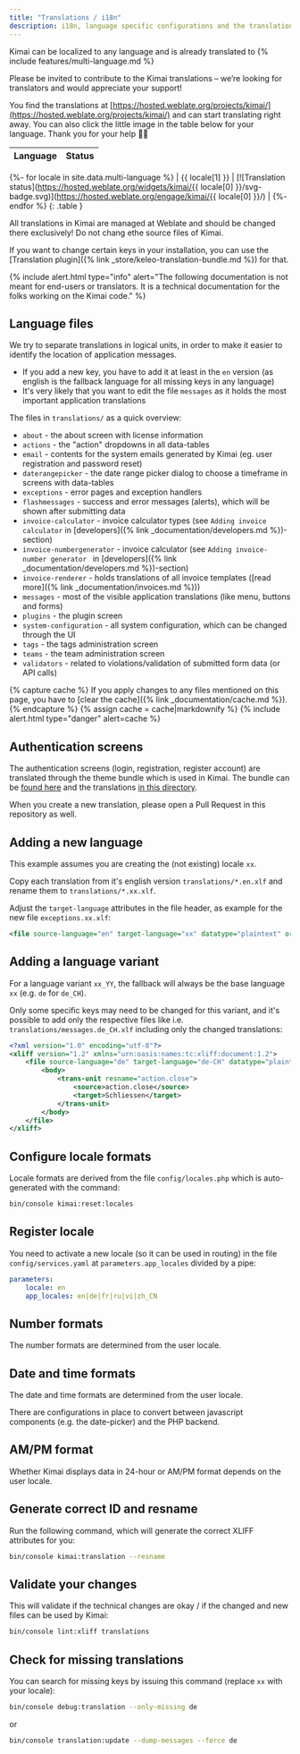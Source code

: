 ```yaml
---
title: "Translations / i18n"
description: i18n, language specific configurations and the translation files
---
```


Kimai can be localized to any language and is already translated to
{% include features/multi-language.md %}   

Please be invited to contribute to the Kimai translations  – we’re looking for translators and would appreciate your support!

You find the translations at [https://hosted.weblate.org/projects/kimai/](https://hosted.weblate.org/projects/kimai/) and can start translating right away.
You can also click the little image in the table below for your language. Thank you for your help 👍🏻
 
| Language               | Status                                                                                                                                    |
|------------------------|-------------------------------------------------------------------------------------------------------------------------------------------|
{%- for locale in site.data.multi-language %}
| {{ locale[1] }}        | [![Translation status](https://hosted.weblate.org/widgets/kimai/{{ locale[0] }}/svg-badge.svg)](https://hosted.weblate.org/engage/kimai/{{ locale[0] }}/)           |
{%- endfor %}
{: .table }
 
All translations in Kimai are managed at Weblate and should be changed there exclusively! Do not chang ethe source files of Kimai.

If you want to change certain keys in your installation, you can use the [Translation plugin]({% link _store/keleo-translation-bundle.md %}) for that.

{% include alert.html type="info" alert="The following documentation is not meant for end-users or translators. It is a technical documentation for the folks working on the Kimai code." %}

## Language files

We try to separate translations in logical units, in order to make it easier to identify the location of application messages.

- If you add a new key, you have to add it at least in the `en` version (as english is the fallback language for all missing keys in any language)
- It's very likely that you want to edit the file `messages` as it holds the most important application translations 

The files in `translations/` as a quick overview:

- `about` - the about screen with license information
- `actions` - the "action" dropdowns in all data-tables
- `email` - contents for the system emails generated by Kimai (eg. user registration and password reset)
- `daterangepicker` - the date range picker dialog to choose a timeframe in screens with data-tables
- `exceptions` - error pages and exception handlers
- `flashmessages` - success and error messages (alerts), which will be shown after submitting data
- `invoice-calculator` - invoice calculator types (see `Adding invoice calculator` in [developers]({% link _documentation/developers.md %})-section)
- `invoice-numbergenerator` - invoice calculator (see `Adding invoice-number generator ` in [developers]({% link _documentation/developers.md %})-section)
- `invoice-renderer` - holds translations of all invoice templates ([read more]({% link _documentation/invoices.md %}))
- `messages` - most of the visible application translations (like menu, buttons and forms)
- `plugins` - the plugin screen
- `system-configuration` - all system configuration, which can be changed through the UI
- `tags` - the tags administration screen
- `teams` - the team administration screen
- `validators` - related to violations/validation of submitted form data (or API calls)

{% capture cache %}
If you apply changes to any files mentioned on this page, you have to [clear the cache]({% link _documentation/cache.md %}).
{% endcapture %}
{% assign cache = cache|markdownify %}
{% include alert.html type="danger" alert=cache %}

## Authentication screens

The authentication screens (login, registration, register account) are translated through the theme bundle which is used in Kimai.
The bundle can be [found here](https://github.com/kevinpapst/TablerBundle) and the translations [in this directory](https://github.com/kevinpapst/TablerBundle/tree/main/translations).

When you create a new translation, please open a Pull Request in this repository as well.

## Adding a new language

This example assumes you are creating the (not existing) locale `xx`. 

Copy each translation from it's english version `translations/*.en.xlf` and rename them to `translations/*.xx.xlf`.

Adjust the `target-language` attributes in the file header, as example for the new file `exceptions.xx.xlf`:

```xml
<file source-language="en" target-language="xx" datatype="plaintext" original="exceptions.en.xlf">`
```

## Adding a language variant

For a language variant `xx_YY`, the fallback will always be the base language `xx` (e.g. `de` for `de_CH`). 

Only some specific keys may need to be changed for this variant, and it's possible to add only the respective files like i.e. `translations/messages.de_CH.xlf` including only the changed translations:

```xml
<?xml version="1.0" encoding="utf-8"?>
<xliff version="1.2" xmlns="urn:oasis:names:tc:xliff:document:1.2">
    <file source-language="de" target-language="de-CH" datatype="plaintext" original="messages.en.xlf">
        <body>
            <trans-unit resname="action.close">
                <source>action.close</source>
                <target>Schliessen</target>
            </trans-unit>
        </body>
    </file>
</xliff>
```

## Configure locale formats

Locale formats are derived from the file `config/locales.php` which is auto-generated with the command:
 
```bash
bin/console kimai:reset:locales
```

## Register locale

You need to activate a new locale (so it can be used in routing) in the file `config/services.yaml` at `parameters.app_locales` divided by a pipe:

```yaml
parameters:
    locale: en
    app_locales: en|de|fr|ru|vi|zh_CN
```

## Number formats

The number formats are determined from the user locale.

## Date and time formats

The date and time formats are determined from the user locale.

There are configurations in place to convert between javascript components (e.g. the date-picker) and the PHP backend. 

## AM/PM format

Whether Kimai displays data in 24-hour or AM/PM format depends on the user locale.

## Generate correct ID and resname

Run the following command, which will generate the correct XLIFF attributes for you:

```bash
bin/console kimai:translation --resname
```

## Validate your changes

This will validate if the technical changes are okay / if the changed and new files can be used by Kimai:

```bash
bin/console lint:xliff translations
```

## Check for missing translations

You can search for missing keys by issuing this command (replace `xx` with your locale):

```bash
bin/console debug:translation --only-missing de
```
or

```bash
bin/console translation:update --dump-messages --force de
```
